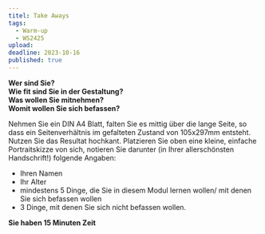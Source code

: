 ```yaml
---
titel: Take Aways
tags: 
  - Warm-up
  - WS2425
upload: 
deadline: 2023-10-16
published: true
---
```


**Wer sind Sie? <br>Wie fit sind Sie in der Gestaltung?<br>Was wollen Sie mitnehmen?<br>Womit wollen Sie sich befassen?**

Nehmen Sie ein DIN A4 Blatt, falten Sie es mittig über die lange Seite, so dass ein Seitenverhältnis im gefalteten Zustand von 105x297mm entsteht. Nutzen Sie das Resultat hochkant. Platzieren Sie oben eine kleine, einfache Portraitskizze von sich, notieren Sie darunter (in Ihrer allerschönsten Handschrift!) folgende Angaben:
- Ihren Namen
- Ihr Alter
- mindestens 5 Dinge, die Sie in diesem Modul lernen wollen/ mit denen Sie sich befassen wollen
- 3 Dinge, mit denen Sie sich nicht befassen wollen.

**Sie haben 15 Minuten Zeit**

